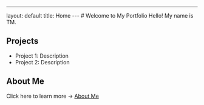 ---
layout: default
title: Home
--- # Welcome to My Portfolio Hello! My name is TM.
## Projects
- Project 1: Description
- Project 2: Description
## About Me
Click here to learn more → [About Me](about.md)
